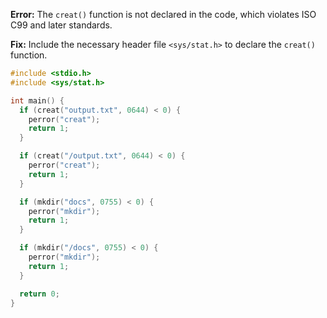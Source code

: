 **Error:** The `creat()` function is not declared in the code, which violates ISO C99 and later standards.

**Fix:** Include the necessary header file `<sys/stat.h>` to declare the `creat()` function.

```c
#include <stdio.h>
#include <sys/stat.h>

int main() {
  if (creat("output.txt", 0644) < 0) {
    perror("creat");
    return 1;
  }

  if (creat("/output.txt", 0644) < 0) {
    perror("creat");
    return 1;
  }

  if (mkdir("docs", 0755) < 0) {
    perror("mkdir");
    return 1;
  }

  if (mkdir("/docs", 0755) < 0) {
    perror("mkdir");
    return 1;
  }

  return 0;
}
```

